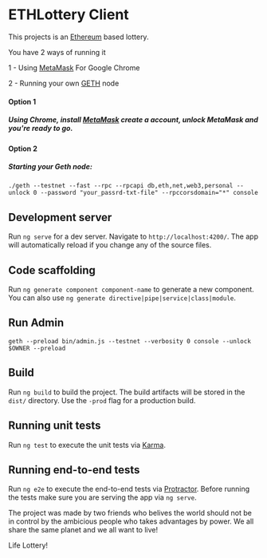 # ETHLottery Client

This projects is an <a href="https://www.ethereum.org/">Ethereum</a> based lottery.

You have 2 ways of running it
<p> 1 - Using <a href="https://metamask.io/">MetaMask</a> For Google Chrome</p> 
<p> 2 - Running your own <a href="https://github.com/ethereum/go-ethereum/wiki/geth">GETH</a> node </p>


#### Option 1
##### Using Chrome, install <a href="https://chrome.google.com/webstore/detail/metamask/nkbihfbeogaeaoehlefnkodbefgpgknn?hl=en">MetaMask</a> create a account, unlock MetaMask and you're ready to go.

#### Option 2
##### Starting your Geth node:
`./geth --testnet --fast --rpc --rpcapi db,eth,net,web3,personal --unlock 0 --password "your_passrd-txt-file" --rpccorsdomain="*" console`


## Development server
Run `ng serve` for a dev server. Navigate to `http://localhost:4200/`. The app will automatically reload if you change any of the source files.


## Code scaffolding

Run `ng generate component component-name` to generate a new component. You can also use `ng generate directive|pipe|service|class|module`.

## Run Admin

`geth --preload bin/admin.js --testnet --verbosity 0 console --unlock $OWNER
--preload`

## Build

Run `ng build` to build the project. The build artifacts will be stored in the `dist/` directory. Use the `-prod` flag for a production build.

## Running unit tests

Run `ng test` to execute the unit tests via [Karma](https://karma-runner.github.io).

## Running end-to-end tests

Run `ng e2e` to execute the end-to-end tests via [Protractor](http://www.protractortest.org/).
Before running the tests make sure you are serving the app via `ng serve`.


The project was made by two friends who belives the world should not be in control by the ambicious people who takes advantages by power.
We all share the same planet and we all want to live!

Life Lottery!